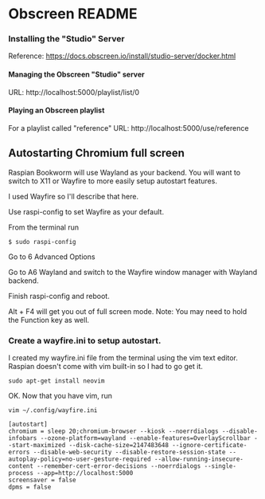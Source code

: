 # Obscreen README
### Installing the "Studio" Server
Reference: https://docs.obscreen.io/install/studio-server/docker.html

#### Managing the Obscreen "Studio" server
URL: http://localhost:5000/playlist/list/0

#### Playing an Obscreen playlist
For a playlist called "reference" 
URL: http://localhost:5000/use/reference

## Autostarting Chromium full screen
Raspian Bookworm will use Wayland as your backend. You will want to switch to X11 or Wayfire to more easily setup autostart features.

I used Wayfire so I'll describe that here.

Use raspi-config to set Wayfire as your default.

From the terminal run

```$ sudo raspi-config```

Go to 6 Advanced Options

Go to A6 Wayland and switch to the Wayfire window manager with Wayland backend.

Finish raspi-config and reboot.

Alt + F4 will get you out of full screen mode. Note: You may need to hold the Function key as well.

### Create a wayfire.ini to setup autostart.

I created my wayfire.ini file from the terminal using the vim text editor. Raspian doesn't come with vim built-in so I had to go get it.

```sudo apt-get install neovim```

OK. Now that you have vim, run 

```vim ~/.config/wayfire.ini```

```
[autostart]
chromium = sleep 20;chromium-browser --kiosk --noerrdialogs --disable-infobars --ozone-platform=wayland --enable-features=OverlayScrollbar --start-maximized --disk-cache-size=2147483648 --ignore-certificate-errors --disable-web-security --disable-restore-session-state --autoplay-policy=no-user-gesture-required --allow-running-insecure-content --remember-cert-error-decisions --noerrdialogs --single-process --app=http://localhost:5000
screensaver = false
dpms = false
```






